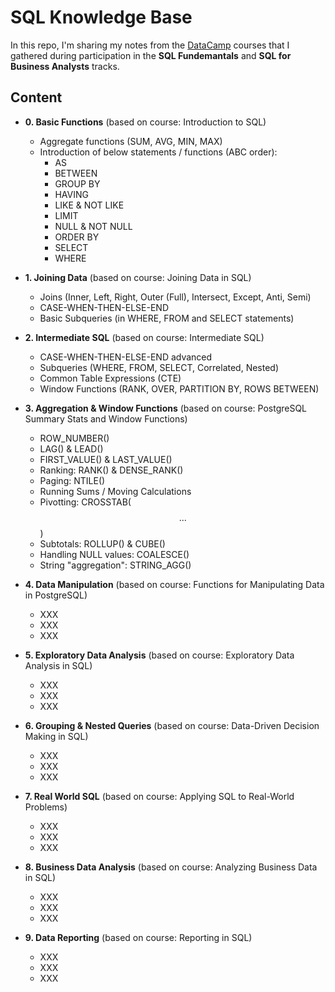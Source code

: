 # SQL Knowledge Base

In this repo, I'm sharing my notes from the [DataCamp](https://datacamp.com/) courses that I gathered during participation in the **SQL Fundemantals** and **SQL for Business Analysts** tracks.

## Content
- **0. Basic Functions** (based on course: Introduction to SQL)
  -  Aggregate functions (SUM, AVG, MIN, MAX)
  -  Introduction of below statements / functions (ABC order):
      -  AS
      -  BETWEEN
      -  GROUP BY
      -  HAVING
      -  LIKE & NOT LIKE
      -  LIMIT
      -  NULL & NOT NULL
      -  ORDER BY
      -  SELECT
      -  WHERE
 
- **1. Joining Data** (based on course: Joining Data in SQL)
  - Joins (Inner, Left, Right, Outer (Full), Intersect, Except, Anti, Semi)
  - CASE-WHEN-THEN-ELSE-END
  - Basic Subqueries (in WHERE, FROM and SELECT statements)

- **2. Intermediate SQL** (based on course: Intermediate SQL)
  - CASE-WHEN-THEN-ELSE-END advanced
  - Subqueries (WHERE, FROM, SELECT, Correlated, Nested)
  - Common Table Expressions (CTE)
  - Window Functions (RANK, OVER, PARTITION BY, ROWS BETWEEN)

- **3. Aggregation & Window Functions** (based on course: PostgreSQL Summary Stats and Window Functions)
  - ROW_NUMBER()
  - LAG() & LEAD()
  - FIRST_VALUE() & LAST_VALUE()
  - Ranking: RANK() & DENSE_RANK()
  - Paging: NTILE()
  - Running Sums / Moving Calculations
  - Pivotting: CROSSTAB($$...$$)
  - Subtotals: ROLLUP() & CUBE()
  - Handling NULL values: COALESCE()
  - String "aggregation": STRING_AGG()

- **4. Data Manipulation** (based on course: Functions for Manipulating Data in PostgreSQL)
  - XXX
  - XXX
  - XXX

- **5. Exploratory Data Analysis** (based on course: Exploratory Data Analysis in SQL)
  - XXX
  - XXX
  - XXX

- **6. Grouping & Nested Queries** (based on course: Data-Driven Decision Making in SQL)
  - XXX
  - XXX
  - XXX

- **7. Real World SQL** (based on course: Applying SQL to Real-World Problems)
  - XXX
  - XXX
  - XXX

- **8. Business Data Analysis** (based on course: Analyzing Business Data in SQL)
  - XXX
  - XXX
  - XXX

- **9. Data Reporting** (based on course: Reporting in SQL)
  - XXX
  - XXX
  - XXX

